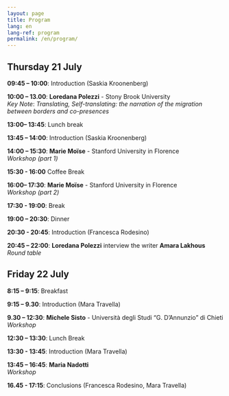 ```yaml
---
layout: page
title: Program
lang: en
lang-ref: program
permalink: /en/program/
---
```


## **Thursday 21 July**

**09:45 – 10:00**: Introduction (Saskia Kroonenberg)

**10:00 – 13.00**: **Loredana Polezzi** - Stony Brook University <br />
_Key Note_: _Translating, Self-translating: the narration of the migration between borders and co-presences_ 


**13:00– 13:45**: Lunch break

**13:45 – 14:00**: Introduction (Saskia Kroonenberg)

**14:00 – 15:30**: **Marie Moïse** - Stanford University in Florence <br />
_Workshop (part 1)_

**15:30 - 16:00** Coffee Break

**16:00– 17:30**: **Marie Moïse** - Stanford University in Florence <br />
 _Workshop (part 2)_

**17:30 - 19:00**: Break

**19:00 – 20:30**: Dinner

**20:30 - 20:45**: Introduction (Francesca Rodesino)

**20:45 – 22:00**: **Loredana Polezzi** interview the writer **Amara Lakhous** <br />
_Round table_


## **Friday 22 July**

**8:15 – 9:15**: Breakfast

**9:15 – 9.30**: Introduction (Mara Travella)

**9.30 – 12:30**: **Michele Sisto** - Università degli Studi “G. D’Annunzio” di Chieti <br />
 _Workshop_

**12:30 – 13:30**: Lunch Break

**13:30 - 13:45**: Introduction (Mara Travella)

**13:45 – 16:45**: **Maria Nadotti**  <br />
_Workshop_

**16.45 - 17:15**: Conclusions (Francesca Rodesino, Mara Travella)


